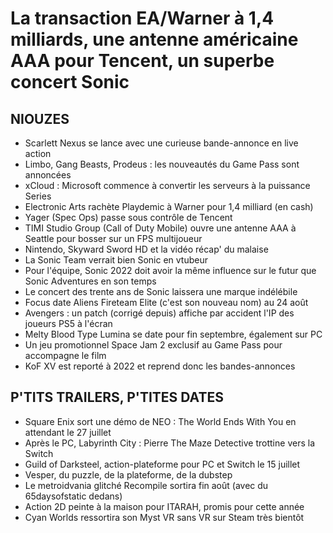 # La transaction EA/Warner à 1,4 milliards, une antenne américaine AAA pour Tencent, un superbe concert Sonic

## NIOUZES

- Scarlett Nexus se lance avec une curieuse bande-annonce en live action
- Limbo, Gang Beasts, Prodeus : les nouveautés du Game Pass sont annoncées
- xCloud : Microsoft commence à convertir les serveurs à la puissance Series
- Electronic Arts rachète Playdemic à Warner pour 1,4 milliard (en cash)
- Yager (Spec Ops) passe sous contrôle de Tencent
- TIMI Studio Group (Call of Duty Mobile) ouvre une antenne AAA à Seattle pour bosser sur un FPS multijoueur
- Nintendo, Skyward Sword HD et la vidéo récap' du malaise
- La Sonic Team verrait bien Sonic en vtubeur
- Pour l'équipe, Sonic 2022 doit avoir la même influence sur le futur que Sonic Adventures en son temps
- Le concert des trente ans de Sonic laissera une marque indélébile
- Focus date Aliens Fireteam Elite (c'est son nouveau nom) au 24 août
- Avengers : un patch (corrigé depuis) affiche par accident l'IP des joueurs PS5 à l'écran
- Melty Blood Type Lumina se date pour fin septembre, également sur PC
- Un jeu promotionnel Space Jam 2 exclusif au Game Pass pour accompagne le film
- KoF XV est reporté à 2022 et reprend donc les bandes-annonces

## P'TITS TRAILERS, P'TITES DATES

- Square Enix sort une démo de NEO : The World Ends With You en attendant le 27 juillet
- Après le PC, Labyrinth City : Pierre The Maze Detective trottine vers la Switch
- Guild of Darksteel, action-plateforme pour PC et Switch le 15 juillet
- Vesper, du puzzle, de la plateforme, de la dubstep
- Le metroidvania glitché Recompile sortira fin août (avec du 65daysofstatic dedans)
- Action 2D peinte à la maison pour ITARAH, promis pour cette année
- Cyan Worlds ressortira son Myst VR sans VR sur Steam très bientôt

